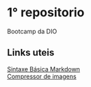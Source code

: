 # 1° repositorio
Bootcamp da DIO

## Links uteis
[Sintaxe Básica Markdown](https://www.markdownguide.org/basic-syntax/) <br/>
[Compressor de imagens](https://tinypng.com)
